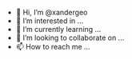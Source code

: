 - 👋 Hi, I’m @xandergeo
- 👀 I’m interested in ...
- 🌱 I’m currently learning ...
- 💞️ I’m looking to collaborate on ...
- 📫 How to reach me ...

<!---
xandergeo/xandergeo is a ✨ special ✨ repository because its `README.md` (this file) appears on your GitHub profile.
You can click the Preview link to take a look at your changes.
--->
